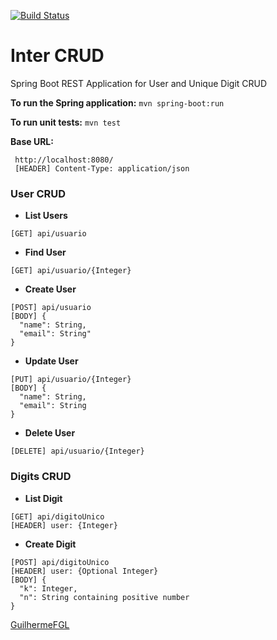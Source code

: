 [![Build Status](https://travis-ci.org/GuilhermeFGL/inter-crud.svg?branch=master)](https://travis-ci.org/GuilhermeFGL/inter-crud)

# Inter CRUD

Spring Boot REST Application for User and Unique Digit CRUD

**To run the Spring application:**
` mvn spring-boot:run `

**To run unit tests:**
` mvn test `

**Base URL:**
```
 http://localhost:8080/
 [HEADER] Content-Type: application/json
```
### User CRUD

- **List Users**
```
[GET] api/usuario
```

- **Find User**
```
[GET] api/usuario/{Integer}
```

- **Create User**
```
[POST] api/usuario
[BODY] { 
  "name": String, 
  "email": String" 
}
```

- **Update User**
```
[PUT] api/usuario/{Integer}
[BODY] { 
  "name": String, 
  "email": String 
}
```
- **Delete User**
```
[DELETE] api/usuario/{Integer}
```

### Digits CRUD

- **List Digit**
```
[GET] api/digitoUnico
[HEADER] user: {Integer}
```

- **Create Digit**
```
[POST] api/digitoUnico
[HEADER] user: {Optional Integer}
[BODY] { 
  "k": Integer, 
  "n": String containing positive number
}
```

[GuilhermeFGL](https://www.linkedin.com/in/guilherme-faria-da-gama-lima-37baa647/)
